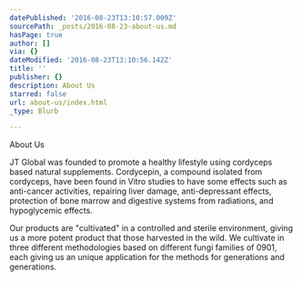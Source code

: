```yaml
---
datePublished: '2016-08-23T13:10:57.009Z'
sourcePath: _posts/2016-08-23-about-us.md
hasPage: true
author: []
via: {}
dateModified: '2016-08-23T13:10:56.142Z'
title: ''
publisher: {}
description: About Us
starred: false
url: about-us/index.html
_type: Blurb

---
```

About Us

JT Global was founded to promote a healthy lifestyle using cordyceps based natural supplements. Cordycepin, a compound isolated from cordyceps, have been found in Vitro studies to have some effects such as anti-cancer activities, repairing liver damage, anti-depressant effects, protection of bone marrow and digestive systems from radiations, and hypoglycemic effects.

Our products are "cultivated" in a controlled and sterile environment, giving us a more potent product that those harvested in the wild. We cultivate in three different methodologies based on different fungi families of 0901, each giving us an unique application for the methods for generations and generations.
